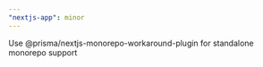 ```yaml
---
"nextjs-app": minor
---
```


Use @prisma/nextjs-monorepo-workaround-plugin for standalone monorepo support
